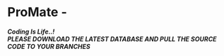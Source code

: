 # ProMate - 
<b><i>Coding Is Life..!<i><b>
</br>
PLEASE DOWNLOAD THE LATEST DATABASE AND PULL THE SOURCE CODE TO YOUR BRANCHES
